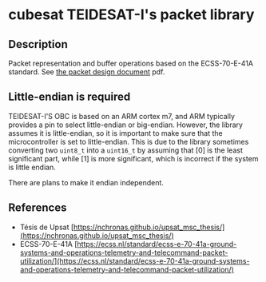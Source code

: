 # cubesat TEIDESAT-I's packet library

## Description

Packet representation and buffer operations based on the ECSS-70-E-41A standard. See [the packet design document](docs/packet_design_teidesat_I.pdf) pdf.

## Little-endian is required

TEIDESAT-I'S OBC is based on an ARM cortex m7, and ARM typically provides a pin to select little-endian or big-endian. However, the library assumes it is little-endian, so it is important to make sure that the microcontroller is set to little-endian. This is due to the library sometimes converting two <code>uint8_t</code> into a <code>uint16_t</code> by assuming that [0] is the least significant part, while [1] is more significant, which is incorrect if the system is little endian.

There are plans to make it endian independent.

## References

 - Tésis de Upsat [https://nchronas.github.io/upsat_msc_thesis/](https://nchronas.github.io/upsat_msc_thesis/) 
 - ECSS-70-E-41A [https://ecss.nl/standard/ecss-e-70-41a-ground-systems-and-operations-telemetry-and-telecommand-packet-utilization/](https://ecss.nl/standard/ecss-e-70-41a-ground-systems-and-operations-telemetry-and-telecommand-packet-utilization/)
